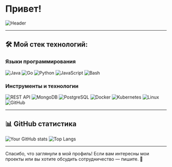 # Привет!  

![Header](https://user-images.githubusercontent.com/123456/your-header-image.png)

---

## 🛠️ Мой стек технологий:  
### Языки программирования  
![Java](https://img.shields.io/badge/Java-ED8B00?style=for-the-badge&logo=java&logoColor=white) ![Go](https://img.shields.io/badge/Go-00ADD8?style=for-the-badge&logo=go&logoColor=white) ![Python](https://img.shields.io/badge/Python-3776AB?style=for-the-badge&logo=python&logoColor=white) ![JavaScript](https://img.shields.io/badge/JavaScript-F7DF1E?style=for-the-badge&logo=javascript&logoColor=black) ![Bash](https://img.shields.io/badge/Bash-4EAA25?style=for-the-badge&logo=gnu-bash&logoColor=white)  

### Инструменты и технологии  
![REST API](https://img.shields.io/badge/REST%20API-02569B?style=for-the-badge&logo=postman&logoColor=white) ![MongoDB](https://img.shields.io/badge/MongoDB-47A248?style=for-the-badge&logo=mongodb&logoColor=white) ![PostgreSQL](https://img.shields.io/badge/PostgreSQL-316192?style=for-the-badge&logo=postgresql&logoColor=white) ![Docker](https://img.shields.io/badge/Docker-2496ED?style=for-the-badge&logo=docker&logoColor=white) ![Kubernetes](https://img.shields.io/badge/Kubernetes-326CE5?style=for-the-badge&logo=kubernetes&logoColor=white) ![Linux](https://img.shields.io/badge/Linux-FCC624?style=for-the-badge&logo=linux&logoColor=black) ![GitHub](https://img.shields.io/badge/GitHub-181717?style=for-the-badge&logo=github&logoColor=white)  

---

## 📊 GitHub статистика  
![Your GitHub stats](https://github-readme-stats.vercel.app/api?username=ваш_никнейм&show_icons=true&theme=radical) ![Top Langs](https://github-readme-stats.vercel.app/api/top-langs/?username=ваш_никнейм&layout=compact&theme=radical)  

---

Спасибо, что заглянули в мой профиль! Если вам интересны мои проекты или вы хотите обсудить сотрудничество — пишите. 🚀  

